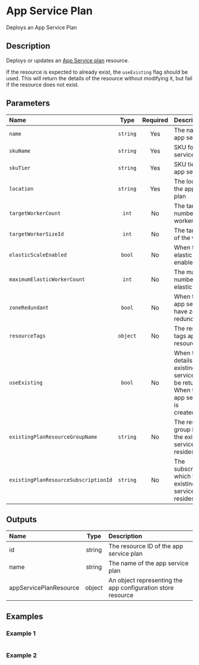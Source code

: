 # App Service Plan

Deploys an App Service Plan

## Description

Deploys or updates an [App Service plan](https://learn.microsoft.com/en-us/azure/app-service/overview-hosting-plans) resource.

If the resource is expected to already exist, the `useExisting` flag should be used. This will return the details of the resource without modifying it, but fail if the resource does not exist.

## Parameters

| Name                                 | Type     | Required | Description                                                                                                                  |
| :----------------------------------- | :------: | :------: | :--------------------------------------------------------------------------------------------------------------------------- |
| `name`                               | `string` | Yes      | The name of the app service plan                                                                                             |
| `skuName`                            | `string` | Yes      | SKU for the app service plan                                                                                                 |
| `skuTier`                            | `string` | Yes      | SKU tier for the app service plan                                                                                            |
| `location`                           | `string` | Yes      | The location of the app service plan                                                                                         |
| `targetWorkerCount`                  | `int`    | No       | The target number of workers                                                                                                 |
| `targetWorkerSizeId`                 | `int`    | No       | The target size of the workers                                                                                               |
| `elasticScaleEnabled`                | `bool`   | No       | When true, elastic scale is enabled                                                                                          |
| `maximumElasticWorkerCount`          | `int`    | No       | The maximum number of elastic workers                                                                                        |
| `zoneRedundant`                      | `bool`   | No       | When true, the app service will have zone redundancy                                                                         |
| `resourceTags`                       | `object` | No       | The resource tags applied to resources                                                                                       |
| `useExisting`                        | `bool`   | No       | When true, the details of an existing app service plan will be returned; When false, the app service plan is created/updated |
| `existingPlanResourceGroupName`      | `string` | No       | The resource group in which the existing app service plan resides                                                            |
| `existingPlanResourceSubscriptionId` | `string` | No       | The subscription in which the existing app service plan resides                                                              |

## Outputs

| Name                   | Type   | Description                                                 |
| :--------------------- | :----: | :---------------------------------------------------------- |
| id                     | string | The resource ID of the app service plan                     |
| name                   | string | The name of the app service plan                            |
| appServicePlanResource | object | An object representing the app configuration store resource |

## Examples

### Example 1

```bicep
```

### Example 2

```bicep
```